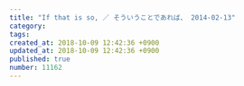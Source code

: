 ```yaml
---
title: "If that is so, ／ そういうことであれば、 2014-02-13"
category: 
tags: 
created_at: 2018-10-09 12:42:36 +0900
updated_at: 2018-10-09 12:42:36 +0900
published: true
number: 11162
---
```




